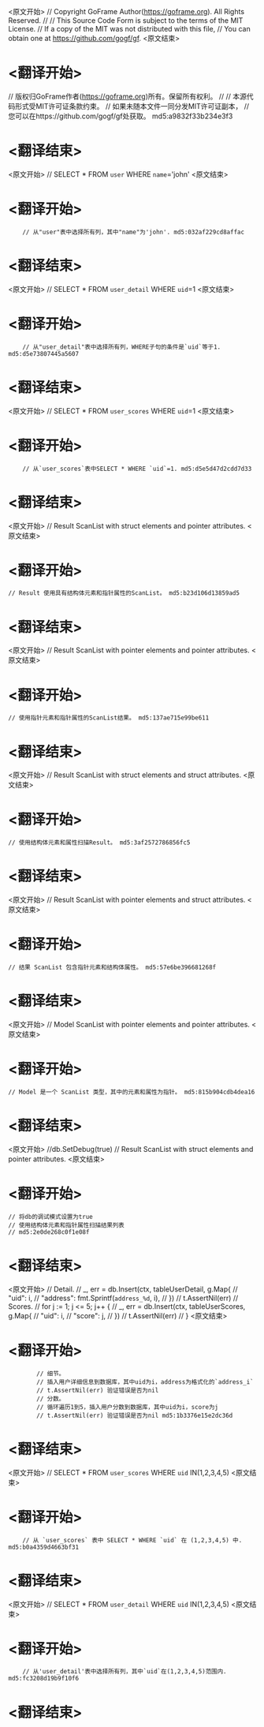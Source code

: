 
<原文开始>
// Copyright GoFrame Author(https://goframe.org). All Rights Reserved.
//
// This Source Code Form is subject to the terms of the MIT License.
// If a copy of the MIT was not distributed with this file,
// You can obtain one at https://github.com/gogf/gf.
<原文结束>

# <翻译开始>
// 版权归GoFrame作者(https://goframe.org)所有。保留所有权利。
//
// 本源代码形式受MIT许可证条款约束。
// 如果未随本文件一同分发MIT许可证副本，
// 您可以在https://github.com/gogf/gf处获取。 md5:a9832f33b234e3f3
# <翻译结束>


<原文开始>
// SELECT * FROM `user` WHERE `name`='john'
<原文结束>

# <翻译开始>
		// 从"user"表中选择所有列，其中"name"为'john'. md5:032af229cd8affac
# <翻译结束>


<原文开始>
// SELECT * FROM `user_detail` WHERE `uid`=1
<原文结束>

# <翻译开始>
		// 从"user_detail"表中选择所有列，WHERE子句的条件是`uid`等于1. md5:d5e73807445a5607
# <翻译结束>


<原文开始>
// SELECT * FROM `user_scores` WHERE `uid`=1
<原文结束>

# <翻译开始>
		// 从`user_scores`表中SELECT * WHERE `uid`=1. md5:d5e5d47d2cdd7d33
# <翻译结束>


<原文开始>
// Result ScanList with struct elements and pointer attributes.
<原文结束>

# <翻译开始>
	// Result 使用具有结构体元素和指针属性的ScanList。 md5:b23d106d13859ad5
# <翻译结束>


<原文开始>
// Result ScanList with pointer elements and pointer attributes.
<原文结束>

# <翻译开始>
	// 使用指针元素和指针属性的ScanList结果。 md5:137ae715e99be611
# <翻译结束>


<原文开始>
// Result ScanList with struct elements and struct attributes.
<原文结束>

# <翻译开始>
	// 使用结构体元素和属性扫描Result。 md5:3af2572786856fc5
# <翻译结束>


<原文开始>
// Result ScanList with pointer elements and struct attributes.
<原文结束>

# <翻译开始>
	// 结果 ScanList 包含指针元素和结构体属性。 md5:57e6be396681268f
# <翻译结束>


<原文开始>
// Model ScanList with pointer elements and pointer attributes.
<原文结束>

# <翻译开始>
	// Model 是一个 ScanList 类型，其中的元素和属性为指针。 md5:815b904cdb4dea16
# <翻译结束>


<原文开始>
	//db.SetDebug(true)
	// Result ScanList with struct elements and pointer attributes.
<原文结束>

# <翻译开始>
	// 将db的调试模式设置为true
	// 使用结构体元素和指针属性扫描结果列表
	// md5:2e0de268c0f1e08f
# <翻译结束>


<原文开始>
			// Detail.
			// _, err = db.Insert(ctx, tableUserDetail, g.Map{
			//	"uid":     i,
			//	"address": fmt.Sprintf(`address_%d`, i),
			// })
			// t.AssertNil(err)
			// Scores.
			// for j := 1; j <= 5; j++ {
			//	_, err = db.Insert(ctx, tableUserScores, g.Map{
			//		"uid":   i,
			//		"score": j,
			//	})
			//	t.AssertNil(err)
			// }
<原文结束>

# <翻译开始>
			// 细节。
			// 插入用户详细信息到数据库，其中uid为i，address为格式化的`address_i`
			// t.AssertNil(err) 验证错误是否为nil
			// 分数。
			// 循环遍历1到5，插入用户分数到数据库，其中uid为i，score为j
			// t.AssertNil(err) 验证错误是否为nil md5:1b3376e15e2dc36d
# <翻译结束>


<原文开始>
// SELECT * FROM `user_scores` WHERE `uid` IN(1,2,3,4,5)
<原文结束>

# <翻译开始>
		// 从 `user_scores` 表中 SELECT * WHERE `uid` 在 (1,2,3,4,5) 中. md5:b0a4359d4663bf31
# <翻译结束>


<原文开始>
// SELECT * FROM `user_detail` WHERE `uid` IN(1,2,3,4,5)
<原文结束>

# <翻译开始>
		// 从'user_detail'表中选择所有列，其中`uid`在(1,2,3,4,5)范围内. md5:fc3208d19b9f10f6
# <翻译结束>

